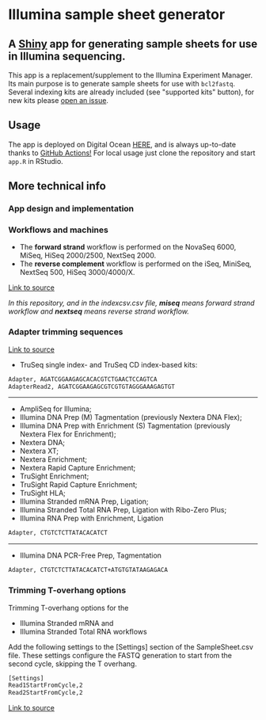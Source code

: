 # Illumina sample sheet generator

## A [Shiny](https://shiny.rstudio.com/) app for generating sample sheets for use in Illumina sequencing.
This app is a replacement/supplement to the Illumina Experiment Manager. Its main purpose is to generate sample sheets for use with `bcl2fastq`. Several indexing kits are already included (see "supported kits" button), for new kits please [open an issue](https://github.com/angelovangel/samplesheet-generator/issues/new?labels=new_kit&title=New+index+kit+request).

## Usage
The app is deployed on Digital Ocean [HERE](http://165.22.73.243/samplesheet/), and is always up-to-date thanks to [GitHub Actions!](https://github.com/features/actions) For local usage just clone the repository and start `app.R` in RStudio.

## More technical info

### App design and implementation


### Workflows and machines

- The **forward strand** workflow is performed on the NovaSeq 6000, MiSeq, HiSeq 2000/2500, NextSeq 2000.
- The **reverse complement** workflow is performed on the iSeq, MiniSeq, NextSeq 500, HiSeq 3000/4000/X.

[Link to source](https://emea.support.illumina.com/content/dam/illumina-support/documents/documentation/system_documentation/miseq/indexed-sequencing-overview-guide-15057455-06.pdf)

*In this repository, and in the indexcsv.csv file, **miseq** means forward strand workflow and **nextseq** means reverse strand workflow.*

### Adapter trimming sequences
[Link to source](https://emea.support.illumina.com/bulletins/2016/12/what-sequences-do-i-use-for-adapter-trimming.html)

- TruSeq single index- and TruSeq CD index-based kits:

```bash
Adapter, AGATCGGAAGAGCACACGTCTGAACTCCAGTCA
AdapterRead2, AGATCGGAAGAGCGTCGTGTAGGGAAAGAGTGT
```

***


- AmpliSeq for Illumina; 
- Illumina DNA Prep (M) Tagmentation (previously Nextera DNA Flex); 
- Illumina DNA Prep with Enrichment (S) Tagmentation (previously Nextera Flex for Enrichment);
- Nextera DNA; 
- Nextera XT; 
- Nextera Enrichment; 
- Nextera Rapid Capture Enrichment; 
- TruSight Enrichment; 
- TruSight Rapid Capture Enrichment; 
- TruSight HLA; 
- Illumina Stranded mRNA Prep, Ligation; 
- Illumina Stranded Total RNA Prep, Ligation with Ribo-Zero Plus; 
- Illumina RNA Prep with Enrichment, Ligation

```bash
Adapter, CTGTCTCTTATACACATCT
```

***

- Illumina DNA PCR-Free Prep, Tagmentation

```bash
Adapter, CTGTCTCTTATACACATCT+ATGTGTATAAGAGACA
```



### Trimming T-overhang options
Trimming T-overhang options for the 

- Illumina Stranded mRNA and 
- Illumina Stranded Total RNA workflows

Add the following settings to the [Settings] section of the SampleSheet.csv file. 
These settings configure the FASTQ generation to start from the second cycle, skipping the T overhang.

```bash
[Settings]
Read1StartFromCycle,2
Read2StartFromCycle,2
```

[Link to source](https://emea.support.illumina.com/bulletins/2020/06/trimming-t-overhang-options-for-the-illumina-rna-library-prep-wo.html?langsel=/de/)

